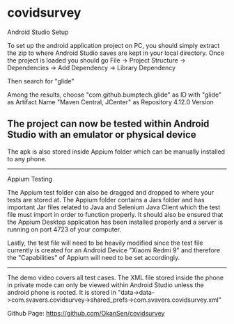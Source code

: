 # covidsurvey



Android Studio Setup

To set up the android application project on PC, you should simply extract the zip to
where Android Studio saves are kept in your local directory. Once the project is
loaded you should go 
File -> Project Structure -> Dependencies -> Add Dependency -> Library Dependency

Then search for "glide"

Among the results, choose 
"com.github.bumptech.glide" as ID
with "glide" as Artifact Name
"Maven Central, JCenter" as Repository
4.12.0 Version

The project can now be tested within Android Studio with an emulator or physical device
-----------------
The apk is also stored inside Appium folder which can be manually installed to any phone.

----------------------------
Appium Testing

The Appium test folder can also be dragged and dropped to where your tests are stored at.
The Appium folder contains a Jars folder and has important Jar files related to Java and Selenium Java Client which the test file must import in order to function properly. 
It should also be ensured that the Appium Desktop application has been installed properly and a server is running on port 4723 of your computer. 

Lastly, the test file will need to be heavily modified since the test file currently is created for an Android Device "Xiaomi Redmi 9"
and therefore the "Capabilities" of Appium will need to be set accordingly. 

----------------------------
The demo video covers all test cases. The XML file stored inside the phone in private mode
can only be viewed within Android Studio unless the android phone is rooted. It is stored in 
"data->data->com.svavers.covidsurvey->shared_prefs->com.svavers.covidsurvey.xml"


Github Page: https://github.com/OkanSen/covidsurvey

